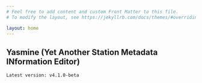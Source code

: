 ```yaml
---
# Feel free to add content and custom Front Matter to this file.
# To modify the layout, see https://jekyllrb.com/docs/themes/#overriding-theme-defaults

layout: home
---
```


## Yasmine (Yet Another Station Metadata INformation Editor)

    Latest version: v4.1.0-beta
